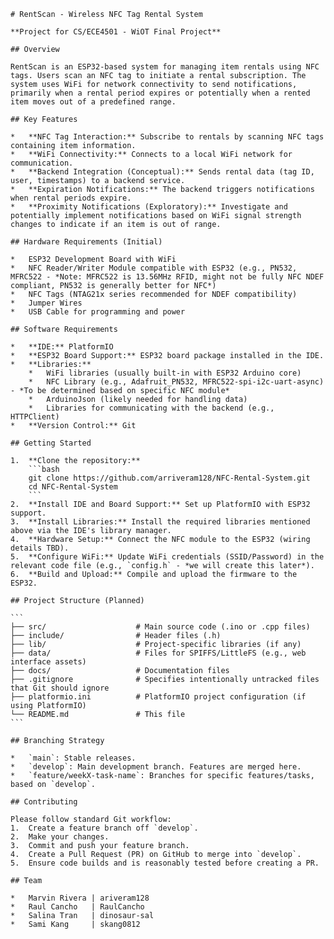     # RentScan - Wireless NFC Tag Rental System

    **Project for CS/ECE4501 - WiOT Final Project**

    ## Overview

    RentScan is an ESP32-based system for managing item rentals using NFC tags. Users scan an NFC tag to initiate a rental subscription. The system uses WiFi for network connectivity to send notifications, primarily when a rental period expires or potentially when a rented item moves out of a predefined range.

    ## Key Features

    *   **NFC Tag Interaction:** Subscribe to rentals by scanning NFC tags containing item information.
    *   **WiFi Connectivity:** Connects to a local WiFi network for communication.
    *   **Backend Integration (Conceptual):** Sends rental data (tag ID, user, timestamps) to a backend service.
    *   **Expiration Notifications:** The backend triggers notifications when rental periods expire.
    *   **Proximity Notifications (Exploratory):** Investigate and potentially implement notifications based on WiFi signal strength changes to indicate if an item is out of range.

    ## Hardware Requirements (Initial)

    *   ESP32 Development Board with WiFi
    *   NFC Reader/Writer Module compatible with ESP32 (e.g., PN532, MFRC522 - *Note: MFRC522 is 13.56MHz RFID, might not be fully NFC NDEF compliant, PN532 is generally better for NFC*)
    *   NFC Tags (NTAG21x series recommended for NDEF compatibility)
    *   Jumper Wires
    *   USB Cable for programming and power

    ## Software Requirements

    *   **IDE:** PlatformIO 
    *   **ESP32 Board Support:** ESP32 board package installed in the IDE.
    *   **Libraries:**
        *   WiFi libraries (usually built-in with ESP32 Arduino core)
        *   NFC Library (e.g., Adafruit_PN532, MFRC522-spi-i2c-uart-async) - *To be determined based on specific NFC module*
        *   ArduinoJson (likely needed for handling data)
        *   Libraries for communicating with the backend (e.g., HTTPClient)
    *   **Version Control:** Git

    ## Getting Started

    1.  **Clone the repository:**
        ```bash
        git clone https://github.com/arriveram128/NFC-Rental-System.git
        cd NFC-Rental-System
        ```
    2.  **Install IDE and Board Support:** Set up PlatformIO with ESP32 support.
    3.  **Install Libraries:** Install the required libraries mentioned above via the IDE's library manager.
    4.  **Hardware Setup:** Connect the NFC module to the ESP32 (wiring details TBD).
    5.  **Configure WiFi:** Update WiFi credentials (SSID/Password) in the relevant code file (e.g., `config.h` - *we will create this later*).
    6.  **Build and Upload:** Compile and upload the firmware to the ESP32.

    ## Project Structure (Planned)

    ```
    ├── src/                    # Main source code (.ino or .cpp files)
    ├── include/                # Header files (.h)
    ├── lib/                    # Project-specific libraries (if any)
    ├── data/                   # Files for SPIFFS/LittleFS (e.g., web interface assets)
    ├── docs/                   # Documentation files
    ├── .gitignore              # Specifies intentionally untracked files that Git should ignore
    ├── platformio.ini          # PlatformIO project configuration (if using PlatformIO)
    └── README.md               # This file
    ```

    ## Branching Strategy

    *   `main`: Stable releases.
    *   `develop`: Main development branch. Features are merged here.
    *   `feature/weekX-task-name`: Branches for specific features/tasks, based on `develop`.

    ## Contributing

    Please follow standard Git workflow:
    1.  Create a feature branch off `develop`.
    2.  Make your changes.
    3.  Commit and push your feature branch.
    4.  Create a Pull Request (PR) on GitHub to merge into `develop`.
    5.  Ensure code builds and is reasonably tested before creating a PR.

    ## Team

    *   Marvin Rivera | ariveram128
    *   Raul Cancho   | RaulCancho
    *   Salina Tran   | dinosaur-sal
    *   Sami Kang     | skang0812
